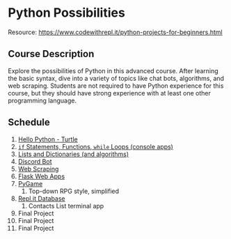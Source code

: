 # Python Possibilities
Resource: https://www.codewithrepl.it/python-projects-for-beginners.html

## Course Description
Explore the possibilities of Python in this advanced course. After learning the basic syntax, dive into a variety of topics like chat bots, algorithms, and web scraping. Students are not required to have Python experience for this course, but they should have strong experience with at least one other programming language.

## Schedule

1. [Hello Python - Turtle](HelloPython/)
2. [`if` Statements, Functions, `while` Loops (console apps)](BasicProgramming/)
3. [Lists and Dictionaries (and algorithms)](Collections/)
4. [Discord Bot](DiscordBot/)
5. [Web Scraping](WebScraping/)
6. [Flask Web Apps](Flask/)
7. [PyGame](PyGame/)
   1. Top-down RPG style, simplified
8. [Repl.it Database](Database/)
   1. Contacts List terminal app
9.  Final Project
10. Final Project
11. Final Project
